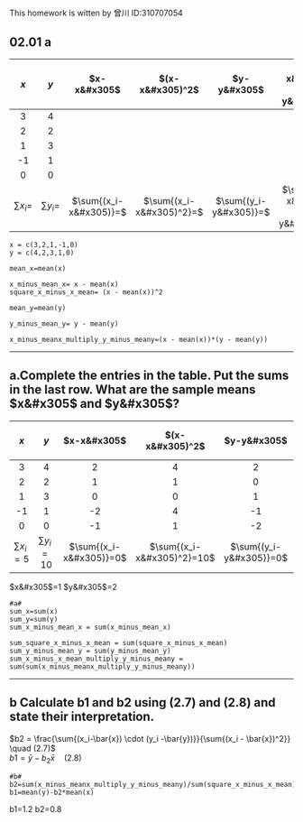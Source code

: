 #
This homework is witten by 曾川    ID:310707054
## 02.01 a
|$x$|$y$ |$x-x&#x305$|$(x-x&#x305)^2$       |$y-y&#x305$| $(x-x&#x305)(y-y&#x305) $       |
|:---:|:---:|:---------:|:---------------------:|:-----------:|:---------------------:|
| 3   | 4   |        |                   |         |                   |
| 2   | 2   |       |                  |         |                  |
| 1   | 3   |         |                     |          |                    |
| -1  | 1   |        |                    |         |                 |
| 0   | 0   |        |                   |        |                     |
| $\sum{x_i}=$  | $\sum{y_i}=$  | $\sum{(x_i-x&#x305)}=$        |   $\sum{(x_i-x&#x305)^2}=$           |  $\sum{(y_i-y&#x305)}=$        | $\sum{(x_i-x&#x305)(y_i-y&#x305)}=$  |
```
x = c(3,2,1,-1,0)
y = c(4,2,3,1,0)

mean_x=mean(x)

x_minus_mean_x= x - mean(x)
square_x_minus_x_mean= (x - mean(x))^2

mean_y=mean(y)

y_minus_mean_y= y - mean(y)

x_minus_meanx_multiply_y_minus_meany=(x - mean(x))*(y - mean(y))
```
---
## a.Complete the entries in the table. Put the sums in the last row. What are the sample means $x&#x305$ and $y&#x305$?

|$x$|$y$ |$x-x&#x305$|$(x-x&#x305)^2$       |$y-y&#x305$| $(x-x&#x305)(y-y&#x305) $       |
|:---:|:---:|:---------:|:---------------------:|:-----------:|:---------------------:|
| 3   | 4   |  2      |   4                |    2     |        4           |
| 2   | 2   |   1    |       1           |     0    |           0       |
| 1   | 3   |    0     |       0              |    1      |      0              |
| -1  | 1   |    -2    |       4             |     -1    |      2           |
| 0   | 0   |    -1    |       1            |    -2    |          2           |
| $\sum{x_i}=5$  | $\sum{y_i}=10$  | $\sum{(x_i-x&#x305)}=0$        |   $\sum{(x_i-x&#x305)^2}=10$           |  $\sum{(y_i-y&#x305)}=0$        | $\sum{(x_i-x&#x305)(y_i-y&#x305)}=8$  |

$x&#x305$=1  $y&#x305$=2
```
#a#
sum_x=sum(x)
sum_y=sum(y)
sum_x_minus_mean_x = sum(x_minus_mean_x)

sum_square_x_minus_x_mean = sum(square_x_minus_x_mean)
sum_y_minus_mean_y = sum(y_minus_mean_y)
sum_x_minus_x_mean_multiply_y_minus_meany = sum(sum(x_minus_meanx_multiply_y_minus_meany))
```
---
## b Calculate b1 and b2 using (2.7) and (2.8) and state their interpretation.
$b2 = \frac{\sum{(x_i-\bar{x}) \cdot (y_i -\bar{y})}}{\sum{(x_i - \bar{x})^2}} \quad (2.7)$\
$b1 = \bar{y} - b_2\bar{x} \quad (2.8)$
```
#b#
b2=sum(x_minus_meanx_multiply_y_minus_meany)/sum(square_x_minus_x_mean)
b1=mean(y)-b2*mean(x)
```
b1=1.2   b2=0.8
